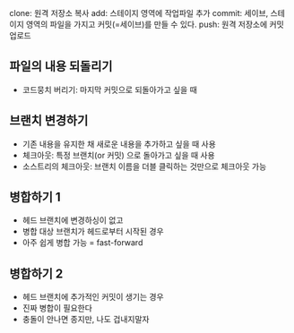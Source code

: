 clone: 원격 저장소 복사
add: 스테이지 영역에 작업파일 추가
commit: 세이브, 스테이지 영역의 파일을 가지고 커밋(=세이브)를 만들 수 있다.
push: 원격 저장소에 커밋 업로드

## 파일의 내용 되돌리기

- 코드뭉치 버리기: 마지막 커밋으로 되돌아가고 싶을 때

## 브랜치 변경하기

- 기존 내용을 유지한 채 새로운 내용을 추가하고 싶을 때 사용
- 체크아웃: 특정 브랜치(or 커밋) 으로 돌아가고 싶을 때 사용
- 소스트리의 체크아웃: 브랜치 이름을 더블 클릭하는 것만으로 체크아웃 가능

## 병합하기 1
- 헤드 브랜치에 변경하싱이 없고
- 병합 대상 브랜치가 헤드로부터 시작된 경우
- 아주 쉽게 병합 가능 = fast-forward

## 병합하기 2
- 헤드 브랜치에 추가적인 커밋이 생기는 경우
- 진짜 병합이 필요한다
- 충돌이 안나면 종지만, 나도 겁내지말자